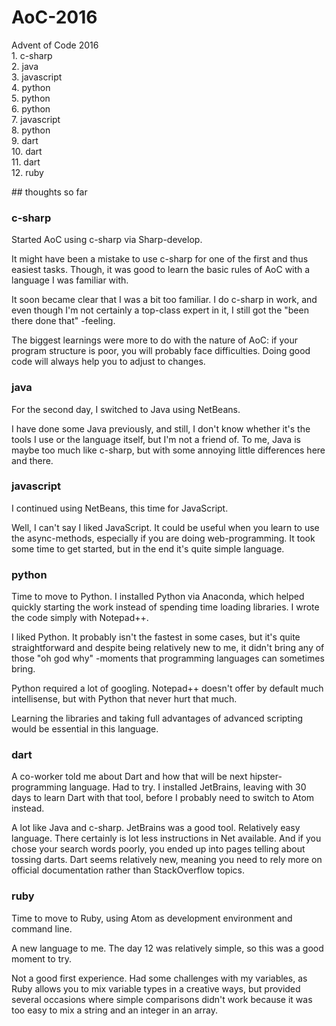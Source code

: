 # AoC-2016
<p>
Advent of Code 2016<br/>
1. c-sharp<br/>
2. java<br/>
3. javascript<br/>
4. python<br/>
5. python<br/>
6. python<br/>
7. javascript<br/>
8. python<br/>
9. dart<br/>
10. dart<br/>
11. dart<br/>
12. ruby<br/>
</p>
## thoughts so far

### c-sharp
Started AoC using c-sharp via Sharp-develop.

It might have been a mistake to use c-sharp for one of the first and thus easiest tasks. Though, it was good to learn the basic rules of AoC with a language I was familiar with.

It soon became clear that I was a bit too familiar. I do c-sharp in work, and even though I'm not certainly a top-class expert in it, I still got the "been there done that" -feeling.

The biggest learnings were more to do with the nature of AoC: if your program structure is poor, you will probably face difficulties. Doing good code will always help you to adjust to changes.

### java
For the second day, I switched to Java using NetBeans.

I have done some Java previously, and still, I don't know whether it's the tools I use or the language itself, but I'm not a friend of. To me, Java is maybe too much like c-sharp, but with some annoying little differences here and there.

### javascript
I continued using NetBeans, this time for JavaScript.

Well, I can't say I liked JavaScript. It could be useful when you learn to use the async-methods, especially if you are doing web-programming. It took some time to get started, but in the end it's quite simple language.

### python
Time to move to Python. I installed Python via Anaconda, which helped quickly starting the work instead of spending time loading libraries. I wrote the code simply with Notepad++.

I liked Python. It probably isn't the fastest in some cases, but it's quite straightforward and despite being relatively new to me, it didn't bring any of those "oh god why" -moments that programming languages can sometimes bring.

Python required a lot of googling. Notepad++ doesn't offer by default much intellisense, but with Python that never hurt that much.

Learning the libraries and taking full advantages of advanced scripting would be essential in this language.

### dart
A co-worker told me about Dart and how that will be next hipster-programming language. Had to try. I installed JetBrains, leaving with 30 days to learn Dart with that tool, before I probably need to switch to Atom instead.

A lot like Java and c-sharp. JetBrains was a good tool. Relatively easy language. There certainly is lot less instructions in Net available. And if you chose your search words poorly, you ended up into pages telling about tossing darts. Dart seems relatively new, meaning you need to rely more on official documentation rather than StackOverflow topics.

### ruby
Time to move to Ruby, using Atom as development environment and command line.

A new language to me. The day 12 was relatively simple, so this was a good moment to try.

Not a good first experience. Had some challenges with my variables, as Ruby allows you to mix variable types in a creative ways, but provided several occasions where simple comparisons didn't work because it was too easy to mix a string and an integer in an array.
